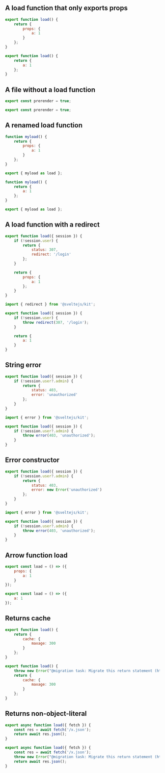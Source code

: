## A load function that only exports props

```js before
export function load() {
	return {
		props: {
			a: 1
		}
	};
}
```

```js after
export function load() {
	return {
		a: 1
	};
}
```

## A file without a load function

```js before
export const prerender = true;
```

```js after
export const prerender = true;
```

## A renamed load function

```js before
function myload() {
	return {
		props: {
			a: 1
		}
	};
}

export { myload as load };
```

```js after
function myload() {
	return {
		a: 1
	};
}

export { myload as load };
```

## A load function with a redirect

```js before
export function load({ session }) {
	if (!session.user) {
		return {
			status: 307,
			redirect: '/login'
		};
	}

	return {
		props: {
			a: 1
		};
	}
}
```

```js after
import { redirect } from '@sveltejs/kit';

export function load({ session }) {
	if (!session.user) {
		throw redirect(307, '/login');
	}

	return {
		a: 1
	}
}
```

## String error

```js before
export function load({ session }) {
	if (!session.user?.admin) {
		return {
			status: 403,
			error: 'unauthorized'
		};
	}
}
```

```js after
import { error } from '@sveltejs/kit';

export function load({ session }) {
	if (!session.user?.admin) {
		throw error(403, 'unauthorized');
	}
}
```

## Error constructor

```js before
export function load({ session }) {
	if (!session.user?.admin) {
		return {
			status: 403,
			error: new Error('unauthorized')
		};
	}
}
```

```js after
import { error } from '@sveltejs/kit';

export function load({ session }) {
	if (!session.user?.admin) {
		throw error(403, 'unauthorized');
	}
}
```

## Arrow function load

```js before
export const load = () => ({
	props: {
		a: 1
	}
});
```

```js after
export const load = () => ({
	a: 1
});
```

## Returns cache

```js before
export function load() {
	return {
		cache: {
			maxage: 300
		}
	};
}
```

```js after
export function load() {
	throw new Error("@migration task: Migrate this return statement (https://github.com/sveltejs/kit/discussions/5774#discussioncomment-3292693)");
	return {
		cache: {
			maxage: 300
		}
	};
}
```

## Returns non-object-literal

```js before
export async function load({ fetch }) {
	const res = await fetch('/x.json');
	return await res.json();
}
```

```js after
export async function load({ fetch }) {
	const res = await fetch('/x.json');
	throw new Error("@migration task: Migrate this return statement (https://github.com/sveltejs/kit/discussions/5774#discussioncomment-3292699)")
	return await res.json();
}
```